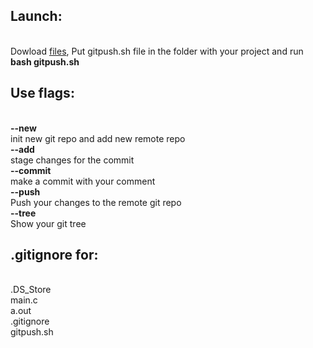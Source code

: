 <h2>Launch:</h2><br>
Dowload <a href='https://github.com/zabavnov/gitpush/archive/master.zip'>files</a>, Put gitpush.sh file in the folder with your project and run <br>
<b>bash gitpush.sh</b>

<h2>Use flags:</h2><br>
<b>--new</b><br>
init new git repo and add new remote repo<br>
<b>--add</b><br>
stage changes for the commit<br>
<b>--commit</b><br>
make a commit with your comment<br>
<b>--push</b><br>
Push your changes to the remote git repo<br>
<b>--tree</b><br>
Show your git tree<br>

<b><h2>.gitignore for:</h2></b><br>
.DS_Store<br>
main.c<br>
a.out<br>
.gitignore<br>
gitpush.sh
